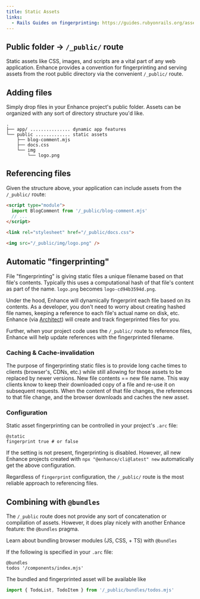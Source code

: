 ```yaml
---
title: Static Assets
links:
  - Rails Guides on fingerprinting: https://guides.rubyonrails.org/asset_pipeline.html#what-is-fingerprinting-and-why-should-i-care-questionmark
---
```


## Public folder → `/_public/` route

Static assets like CSS, images, and scripts are a vital part of any web application.
Enhance provides a convention for fingerprinting and serving assets from the root public directory via the convenient `/_public/` route.

## Adding files

Simply drop files in your Enhance project's public folder.
Assets can be organized with any sort of directory structure you'd like.

```
.
├── app/ ............... dynamic app features
└── public ............. static assets
    ├── blog-comment.mjs
    ├── docs.css
    └── img
        └── logo.png
```

## Referencing files

Given the structure above, your application can include assets from the `/_public/` route:

<doc-code callout="2-/_public/,6-/_public/,8-/_public/">

```html
<script type="module">
  import BlogComment from '/_public/blog-comment.mjs'
  // ...
</script>

<link rel="stylesheet" href="/_public/docs.css">

<img src="/_public/img/logo.png" />
```

</doc-code>

## Automatic "fingerprinting"

<doc-callout level="info" mark="🧬">

File "fingerprinting" is giving static files a unique filename based on that file's contents.
Typically this uses a computational hash of that file's content as part of the name.
`logo.png` becomes `logo-cd94b3594d.png`.

</doc-callout>

Under the hood, Enhance will dynamically fingerprint each file based on its contents.
As a developer, you don't need to worry about creating hashed file names, keeping a reference to each file's actual name on disk, etc.
Enhance (via [Architect](https://arc.codes)) will create and track fingerprinted files for you.

Further, when your project code uses the `/_public/` route to reference files, Enhance will help update references with the fingerprinted filename.

### Caching & Cache-invalidation

The purpose of fingerprinting static files is to provide long cache times to clients (browser's, CDNs, etc.) while still allowing for those assets to be replaced by newer versions.
New file contents == new file name.
This way clients know to keep their downloaded copy of a file and re-use it on subsequent requests.
When the content of that file changes, the references to that file change, and the browser downloads and caches the new asset.

### Configuration

Static asset fingerprinting can be controlled in your project's `.arc` file:

```arc
@static
fingerprint true # or false
```

If the setting is not present, fingerprinting is disabled.
However, all new Enhance projects created with `npx "@enhance/cli@latest" new` automatically get the above configuration.

<doc-callout mark="💁" level="none">

Regardless of `fingerprint` configuration, the `/_public/` route is the most reliable approach to referencing files.

</doc-callout>

## Combining with `@bundles`

The `/_public` route does not provide any sort of concatenation or compilation of assets.
However, it does play nicely with another Enhance feature: the `@bundles` pragma.

<doc-link-callout link="/docs/unsorted/browser-modules" mark="🧺">

Learn about bundling browser modules (JS, CSS, + TS) with `@bundles`

</doc-link-callout>

If the following is specified in your `.arc` file:

```arc
@bundles
todos '/components/index.mjs'
```

The bundled and fingerprinted asset will be available like

<doc-code callout="1-/_public/bundles/">

```javascript
import { TodoList, TodoItem } from '/_public/bundles/todos.mjs'
```

</doc-code>

<!--
## `/_public/`

TODO? explain that /_public/ is still available
-->
